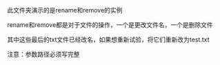 此文件夹演示的是rename和remove的实例

rename和remove都是对于文件的操作，一个是更改文件名，一个是删除文件

其中这些最后的txt文件已经改名，如果想重新试验，将它们重新改为test.txt<br>

注意：参数路径必须写完整
